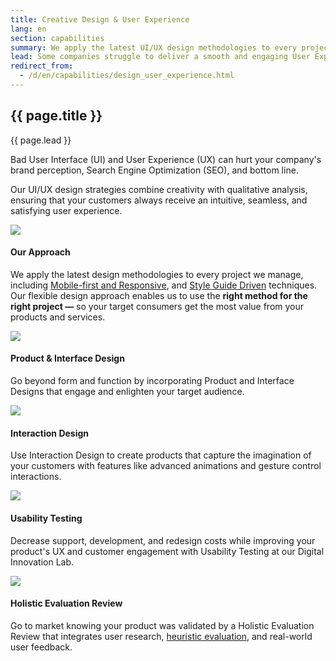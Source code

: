 ```yaml
---
title: Creative Design & User Experience
lang: en
section: capabilities
summary: We apply the latest UI/UX design methodologies to every project and maintain a state-of-the-art Digital Innovation Lab for usability testing.
lead: Some companies struggle to deliver a smooth and engaging User Experience (UX) to customers. <strong>Our clients don't have that problem.</strong>  
redirect_from:
  - /d/en/capabilities/design_user_experience.html
---
```


<section>
  <h2>{{ page.title }}</h2>
  <div class="intro">
    <p class="lead">{{ page.lead }}</p>
  </div>
</section>

Bad User Interface (UI) and User Experience (UX) can hurt your company's brand perception, Search Engine Optimization (SEO), and bottom line.

Our UI/UX design strategies combine creativity with qualitative analysis, ensuring that your customers always receive an intuitive, seamless, and satisfying user experience.

<section>
<div class="container">
  <div class="row">
    <div class="col-t6 col-m4 col-l6">
      <img src="{{site.baseurl}}/assets/img/capabilities/capabilities_UX_approach.png">
      <h4>Our Approach</h4><p>We apply the latest design methodologies to every project we manage, including <a href="https://en.wikipedia.org/wiki/Responsive_web_design" target="_blank" title="Responsive Web Design" class="ext">Mobile-first and Responsive</a>, and <a href="http://www.smashingmagazine.com/2015/03/05/automating-style-guide-driven-development/" target="_blank" title="Styleguide Driven Developemnt" class="ext">Style Guide Driven</a> techniques. Our flexible design approach enables us to use the <strong>right method for the right project &mdash;</strong> so your target consumers get the most value from your products and services.</p>
    </div>
    <div class="col-t3 col-m2 col-l3">
      <img src="{{site.baseurl}}/assets/img/capabilities/capabilities_UX_interface.png">
      <h4>Product &amp; Interface Design</h4><p>Go beyond form and function by incorporating Product and Interface Designs that engage and enlighten your target audience.</p>
    </div>
    <div class="col-t3 col-m2 col-l3">
      <img src="{{site.baseurl}}/assets/img/capabilities/capabilities_UX_interaction.png">
      <h4>Interaction Design</h4><p>Use Interaction Design to create products that capture the imagination of your customers with features like advanced animations and gesture control interactions.</p>
    </div>
  </div>
  <div class="row"> 
    <div class="col-t3 col-m4 col-l6">
      <img src="{{site.baseurl}}/assets/img/capabilities/capabilities_UX_testing.png">
      <h4>Usability Testing</h4><p>Decrease support, development, and redesign costs while improving your product's UX and customer engagement with Usability Testing at our Digital Innovation Lab.</p>
    </div>
    <div class="col-t3 col-m4 col-l6">
      <img src="{{site.baseurl}}/assets/img/capabilities/capabilities_UX_review.png">
      <h4>Holistic Evaluation Review</h4><p>Go to market knowing your product was validated by a Holistic Evaluation Review that integrates user research, <a href="https://en.wikipedia.org/wiki/Heuristic_evaluation" target="_blank" title="Heuristic Evaluation" class="ext">heuristic evaluation</a>, and real-world user feedback.</p>
    </div>
  </div>
</div>
</section>  